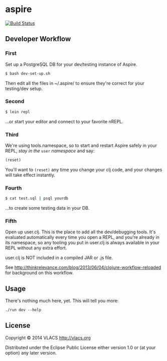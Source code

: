 # aspire
[![Build Status](https://travis-ci.org/vlacs/aspire.png?branch=master)](https://travis-ci.org/vlacs/aspire)

## Developer Workflow
### First
Set up a PostgreSQL DB for your dev/testing instance of Aspire.
```bash
$ bash dev-set-up.sh
```
Then edit all the files in ~/.aspire/ to ensure they're correct for your
testing/dev setup.

### Second
```bash
$ lein repl
```
...or start your editor and connect to your favorite nREPL.

### Third
We're using tools.namespace, so to start and restart Aspire safely in your REPL, *stay in the* ```user``` *namespace* and say:
```clojure
(reset)
```
You'll want to ```(reset)``` any time you change your clj code, and your changes will
take effect instantly.

### Fourth
```bash
$ cat test.sql | psql yourdb
```
...to create some testing data in your DB.

### Fifth
Open up user.clj. This is the place to add all the dev/debugging tools. It's
evaluated automatically every time you open a REPL, and you're already in its
namespace, so any tooling you put in user.clj is always available in your REPL
without any extra effort.

user.clj is NOT included in a compiled JAR or .js file.

See http://thinkrelevance.com/blog/2013/06/04/clojure-workflow-reloaded for
background on this workflow.

## Usage

There's nothing much here, yet. This will tell you more:
```clojure
./run dev --help
```

## License

Copyright © 2014 VLACS http://vlacs.org

Distributed under the Eclipse Public License either version 1.0 or (at
your option) any later version.
